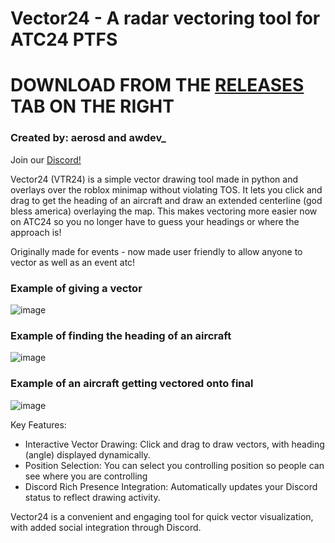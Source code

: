# Vector24 - A radar vectoring tool for ATC24 PTFS

# DOWNLOAD FROM THE [RELEASES](https://github.com/awdev1/Vector24/releases) TAB ON THE RIGHT
### Created by: aerosd and awdev_
Join our [Discord!](https://discord.gg/kyDgZbnHz3)

Vector24 (VTR24) is a simple vector drawing tool made in python and overlays over the roblox minimap without violating TOS. It lets you click and drag to get the heading of an aircraft and draw an extended centerline (god bless america) overlaying the map. This makes vectoring more easier now on ATC24 so you no longer have to guess your headings or where the approach is!

Originally made for events - now made user friendly to allow anyone to vector as well as an event atc!

### Example of giving a vector
![image](https://github.com/user-attachments/assets/1f9403b1-5894-47bc-82b8-af9fb28e53cb)

### Example of finding the heading of an aircraft
![image](https://github.com/user-attachments/assets/f21ceafd-224d-4945-86d9-119faeb5259a)

### Example of an aircraft getting vectored onto final
![image](https://github.com/user-attachments/assets/a7b4ab72-3bfb-4197-991b-b72bcec3e1cb)


Key Features:

- Interactive Vector Drawing: Click and drag to draw vectors, with heading (angle) displayed dynamically.
- Position Selection: You can select you controlling position so people can see where you are controlling
- Discord Rich Presence Integration: Automatically updates your Discord status to reflect drawing activity.

Vector24 is a convenient and engaging tool for quick vector visualization, with added social integration through Discord.
